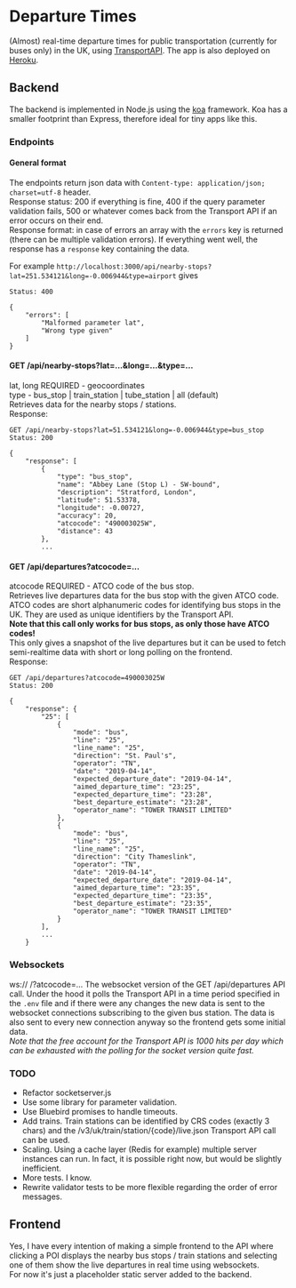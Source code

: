 # Departure Times
(Almost) real-time departure times for public transportation (currently for buses only) in the UK, using [TransportAPI](http://transportapi.com). The app is also deployed on [Heroku](https://arcane-hollows-65344.herokuapp.com/).

## Backend
The backend is implemented in Node.js using the [koa](https://koajs.com/) framework. Koa has a smaller footprint than Express, therefore ideal for tiny apps like this.

### Endpoints

#### General format

The endpoints return json data with `Content-type: application/json; charset=utf-8` header.  
Response status: 200 if everything is fine, 400 if the query parameter validation fails, 500 or whatever comes back from the Transport API if an error occurs on their end.  
Response format: in case of errors an array with the `errors` key is returned (there can be multiple validation errors). If everything went well, the response has a `response` key containing the data.

For example `http://localhost:3000/api/nearby-stops?lat=251.534121&long=-0.006944&type=airport` gives
```
Status: 400

{
    "errors": [
        "Malformed parameter lat",
        "Wrong type given"
    ]
}
```

#### GET /api/nearby-stops?lat=...&long=...&type=...
lat, long REQUIRED - geocoordinates  
type - bus_stop | train_station | tube_station | all (default)  
Retrieves data for the nearby stops / stations.  
Response:  
```
GET /api/nearby-stops?lat=51.534121&long=-0.006944&type=bus_stop  
Status: 200

{
    "response": [
        {
            "type": "bus_stop",
            "name": "Abbey Lane (Stop L) - SW-bound",
            "description": "Stratford, London",
            "latitude": 51.53378,
            "longitude": -0.00727,
            "accuracy": 20,
            "atcocode": "490003025W",
            "distance": 43
        },
        ...
```


#### GET /api/departures?atcocode=...
atcocode REQUIRED - ATCO code of the bus stop.  
Retrieves live departures data for the bus stop with the given ATCO code.  
ATCO codes are short alphanumeric codes for identifying bus stops in the UK. They are used as unique identifiers by the Transport API.   
**Note that this call only works for bus stops, as only those have ATCO codes!**  
This only gives a snapshot of the live departures but it can be used to fetch semi-realtime data with short or long polling on the frontend.  
Response:  
```
GET /api/departures?atcocode=490003025W  
Status: 200  

{
    "response": {
        "25": [
            {
                "mode": "bus",
                "line": "25",
                "line_name": "25",
                "direction": "St. Paul's",
                "operator": "TN",
                "date": "2019-04-14",
                "expected_departure_date": "2019-04-14",
                "aimed_departure_time": "23:25",
                "expected_departure_time": "23:28",
                "best_departure_estimate": "23:28",
                "operator_name": "TOWER TRANSIT LIMITED"
            },
            {
                "mode": "bus",
                "line": "25",
                "line_name": "25",
                "direction": "City Thameslink",
                "operator": "TN",
                "date": "2019-04-14",
                "expected_departure_date": "2019-04-14",
                "aimed_departure_time": "23:35",
                "expected_departure_time": "23:35",
                "best_departure_estimate": "23:35",
                "operator_name": "TOWER TRANSIT LIMITED"
            }
        ],
        ...
    }
```

### Websockets

ws:// /?atcocode=...
The websocket version of the GET /api/departures API call. Under the hood it polls the Transport API in a time period specified in the `.env` file and if there were any changes the new data is sent to the websocket connections subscribing to the given bus station. The data is also sent to every new connection anyway so the frontend gets some initial data.  
*Note that the free account for the Transport API is 1000 hits per day which can be exhausted with the polling for the socket version quite fast.*

### TODO
- Refactor socketserver.js
- Use some library for parameter validation.
- Use Bluebird promises to handle timeouts.
- Add trains. Train stations can be identified by CRS codes (exactly 3 chars) and the /v3/uk/train/station/{code}/live.json Transport API call can be used.
- Scaling. Using a cache layer (Redis for example) multiple server instances can run. In fact, it is possible right now, but would be slightly inefficient.
- More tests. I know.
- Rewrite validator tests to be more flexible regarding the order of error messages.


## Frontend
Yes, I have every intention of making a simple frontend to the API where clicking a POI displays the nearby bus stops / train stations and selecting one of them show the live departures in real time using websockets.  
For now it's just a placeholder static server added to the backend.